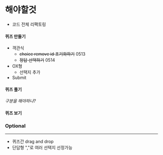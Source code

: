 # 해야할것

- 코드 전체 리팩토링

#### 퀴즈 만들기

- 객관식
  - ~~choice remove id 초기화하기~~ 0513
  - ~~정답 선택하기~~ 0514
- OX형
  - 선택지 추가
- Submit

#### 퀴즈 풀기

*구분을 해야하나?*

#### 퀴즈 보기



### Optional

------

- 퀴즈간 drag and drop
- 단답형 ","로 여러 선택지 선정가능



